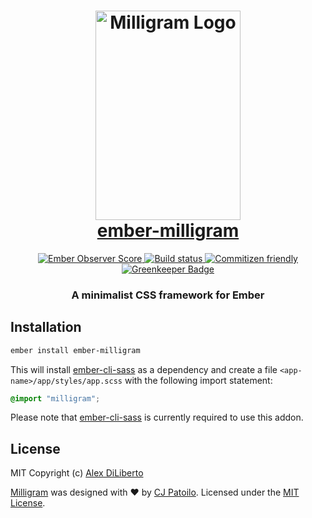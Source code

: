 <h1 align="center">
  <img width="232px" height="335px" src="https://cdn.rawgit.com/alexdiliberto/ember-milligram/master/tests/dummy/public/img/logo.svg" alt="Milligram Logo">
  <br>
  <a href="https://alexdiliberto.com/ember-milligram">ember-milligram</a>
  <br>
</h1>

<p align="center">
  <a href="http://emberobserver.com/addons/ember-transformicons">
    <img src="http://emberobserver.com/badges/ember-transformicons.svg"
      alt="Ember Observer Score">
  </a>
  <a href="https://travis-ci.org/alexdiliberto/ember-milligram">
    <img src="https://travis-ci.org/alexdiliberto/ember-milligram.svg?branch=master"
      alt="Build status">
  </a>
  <a href="https://commitizen.github.io/cz-cli/">
    <img src="https://img.shields.io/badge/commitizen-friendly-brightgreen.svg"
      alt="Commitizen friendly">
  </a>
  <a href="https://greenkeeper.io/">
    <img src="https://badges.greenkeeper.io/alexdiliberto/ember-transformicons.svg"
      alt="Greenkeeper Badge">
  </a>
</p>

<h3 align="center">
  A minimalist CSS framework for Ember
</h3>

## Installation

```sh
ember install ember-milligram
```

This will install [ember-cli-sass](https://github.com/aexmachina/ember-cli-sass) as a dependency and create a file `<app-name>/app/styles/app.scss` with the following import statement:

```scss
@import "milligram";
```

Please note that [ember-cli-sass](https://github.com/aexmachina/ember-cli-sass) is currently required to use this addon.

## License

MIT Copyright (c) [Alex DiLiberto](https://alexdiliberto.com/)

[Milligram](http://milligram.io/) was designed with ♥ by [CJ Patoilo](http://cjpatoilo.com/). Licensed under the [MIT License](https://github.com/milligram/milligram/blob/master/license).


[travis-badge]: https://travis-ci.org/alexdiliberto/ember-milligram.svg?branch=master
[travis-url]: https://travis-ci.org/alexdiliberto/ember-milligram
[cz-badge]: https://img.shields.io/badge/commitizen-friendly-brightgreen.svg
[cz-cli-url]: https://commitizen.github.io/cz-cli/
